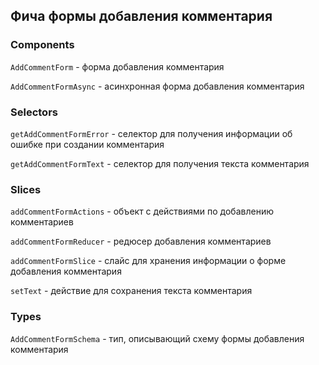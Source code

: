 ## Фича формы добавления комментария

### Components

`AddCommentForm` - форма добавления комментария

`AddCommentFormAsync` - асинхронная форма добавления комментария

### Selectors

`getAddCommentFormError` - селектор для получения информации об ошибке при создании комментария

`getAddCommentFormText` - селектор для получения текста комментария

### Slices

`addCommentFormActions` - объект с действиями по добавлению комментариев

`addCommentFormReducer` - редюсер добавления комментариев

`addCommentFormSlice` - слайс для хранения информации о форме добавления комментария

`setText` - действие для сохранения текста комментария

### Types

`AddCommentFormSchema` - тип, описывающий схему формы добавления комментария
